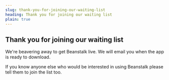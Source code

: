 ```yaml
---
slug: thank-you-for-joining-our-waiting-list
heading: Thank you for joining our waiting list
plain: true
---
```


## Thank you for joining our waiting list

We're beavering away to get Beanstalk live. We will email you when the app is ready to download.

If you know anyone else who would be interested in using Beanstalk please tell them to join the list too.
